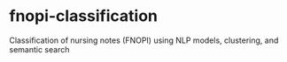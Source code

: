 # fnopi-classification
Classification of nursing notes (FNOPI) using NLP models, clustering, and semantic search
